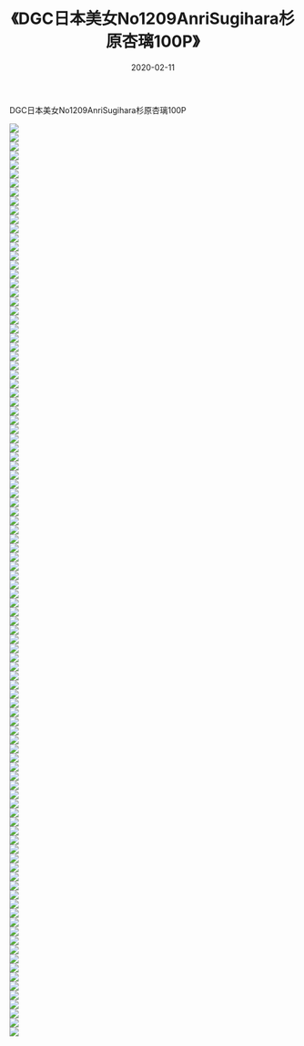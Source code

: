 ﻿---
layout: post
title:  《DGC日本美女No1209AnriSugihara杉原杏璃100P》
date:   2020-02-11
img: http://pic.660000.xyz/1:/性感/2020/DGC日本美女No1209AnriSugihara杉原杏璃100P/000.jpg
categories: [美女, 清纯, 唯美]
---

DGC日本美女No1209AnriSugihara杉原杏璃100P

  ![](http://pic.660000.xyz/1:/性感/2020/DGC日本美女No1209AnriSugihara杉原杏璃100P/001.jpg) <br> ![](http://pic.660000.xyz/1:/性感/2020/DGC日本美女No1209AnriSugihara杉原杏璃100P/002.jpg) <br> ![](http://pic.660000.xyz/1:/性感/2020/DGC日本美女No1209AnriSugihara杉原杏璃100P/003.jpg) <br> ![](http://pic.660000.xyz/1:/性感/2020/DGC日本美女No1209AnriSugihara杉原杏璃100P/004.jpg) <br> ![](http://pic.660000.xyz/1:/性感/2020/DGC日本美女No1209AnriSugihara杉原杏璃100P/005.jpg) <br> ![](http://pic.660000.xyz/1:/性感/2020/DGC日本美女No1209AnriSugihara杉原杏璃100P/006.jpg) <br> ![](http://pic.660000.xyz/1:/性感/2020/DGC日本美女No1209AnriSugihara杉原杏璃100P/007.jpg) <br> ![](http://pic.660000.xyz/1:/性感/2020/DGC日本美女No1209AnriSugihara杉原杏璃100P/008.jpg) <br> ![](http://pic.660000.xyz/1:/性感/2020/DGC日本美女No1209AnriSugihara杉原杏璃100P/009.jpg) <br> ![](http://pic.660000.xyz/1:/性感/2020/DGC日本美女No1209AnriSugihara杉原杏璃100P/010.jpg) <br> ![](http://pic.660000.xyz/1:/性感/2020/DGC日本美女No1209AnriSugihara杉原杏璃100P/011.jpg) <br> ![](http://pic.660000.xyz/1:/性感/2020/DGC日本美女No1209AnriSugihara杉原杏璃100P/012.jpg) <br> ![](http://pic.660000.xyz/1:/性感/2020/DGC日本美女No1209AnriSugihara杉原杏璃100P/013.jpg) <br> ![](http://pic.660000.xyz/1:/性感/2020/DGC日本美女No1209AnriSugihara杉原杏璃100P/014.jpg) <br> ![](http://pic.660000.xyz/1:/性感/2020/DGC日本美女No1209AnriSugihara杉原杏璃100P/015.jpg) <br> ![](http://pic.660000.xyz/1:/性感/2020/DGC日本美女No1209AnriSugihara杉原杏璃100P/016.jpg) <br> ![](http://pic.660000.xyz/1:/性感/2020/DGC日本美女No1209AnriSugihara杉原杏璃100P/017.jpg) <br> ![](http://pic.660000.xyz/1:/性感/2020/DGC日本美女No1209AnriSugihara杉原杏璃100P/018.jpg) <br> ![](http://pic.660000.xyz/1:/性感/2020/DGC日本美女No1209AnriSugihara杉原杏璃100P/019.jpg) <br> ![](http://pic.660000.xyz/1:/性感/2020/DGC日本美女No1209AnriSugihara杉原杏璃100P/020.jpg) <br> ![](http://pic.660000.xyz/1:/性感/2020/DGC日本美女No1209AnriSugihara杉原杏璃100P/021.jpg) <br> ![](http://pic.660000.xyz/1:/性感/2020/DGC日本美女No1209AnriSugihara杉原杏璃100P/022.jpg) <br> ![](http://pic.660000.xyz/1:/性感/2020/DGC日本美女No1209AnriSugihara杉原杏璃100P/023.jpg) <br> ![](http://pic.660000.xyz/1:/性感/2020/DGC日本美女No1209AnriSugihara杉原杏璃100P/024.jpg) <br> ![](http://pic.660000.xyz/1:/性感/2020/DGC日本美女No1209AnriSugihara杉原杏璃100P/025.jpg) <br> ![](http://pic.660000.xyz/1:/性感/2020/DGC日本美女No1209AnriSugihara杉原杏璃100P/026.jpg) <br> ![](http://pic.660000.xyz/1:/性感/2020/DGC日本美女No1209AnriSugihara杉原杏璃100P/027.jpg) <br> ![](http://pic.660000.xyz/1:/性感/2020/DGC日本美女No1209AnriSugihara杉原杏璃100P/028.jpg) <br> ![](http://pic.660000.xyz/1:/性感/2020/DGC日本美女No1209AnriSugihara杉原杏璃100P/029.jpg) <br> ![](http://pic.660000.xyz/1:/性感/2020/DGC日本美女No1209AnriSugihara杉原杏璃100P/030.jpg) <br> ![](http://pic.660000.xyz/1:/性感/2020/DGC日本美女No1209AnriSugihara杉原杏璃100P/031.jpg) <br> ![](http://pic.660000.xyz/1:/性感/2020/DGC日本美女No1209AnriSugihara杉原杏璃100P/032.jpg) <br> ![](http://pic.660000.xyz/1:/性感/2020/DGC日本美女No1209AnriSugihara杉原杏璃100P/033.jpg) <br> ![](http://pic.660000.xyz/1:/性感/2020/DGC日本美女No1209AnriSugihara杉原杏璃100P/034.jpg) <br> ![](http://pic.660000.xyz/1:/性感/2020/DGC日本美女No1209AnriSugihara杉原杏璃100P/035.jpg) <br> ![](http://pic.660000.xyz/1:/性感/2020/DGC日本美女No1209AnriSugihara杉原杏璃100P/036.jpg) <br> ![](http://pic.660000.xyz/1:/性感/2020/DGC日本美女No1209AnriSugihara杉原杏璃100P/037.jpg) <br> ![](http://pic.660000.xyz/1:/性感/2020/DGC日本美女No1209AnriSugihara杉原杏璃100P/038.jpg) <br> ![](http://pic.660000.xyz/1:/性感/2020/DGC日本美女No1209AnriSugihara杉原杏璃100P/039.jpg) <br> ![](http://pic.660000.xyz/1:/性感/2020/DGC日本美女No1209AnriSugihara杉原杏璃100P/040.jpg) <br> ![](http://pic.660000.xyz/1:/性感/2020/DGC日本美女No1209AnriSugihara杉原杏璃100P/041.jpg) <br> ![](http://pic.660000.xyz/1:/性感/2020/DGC日本美女No1209AnriSugihara杉原杏璃100P/042.jpg) <br> ![](http://pic.660000.xyz/1:/性感/2020/DGC日本美女No1209AnriSugihara杉原杏璃100P/043.jpg) <br> ![](http://pic.660000.xyz/1:/性感/2020/DGC日本美女No1209AnriSugihara杉原杏璃100P/044.jpg) <br> ![](http://pic.660000.xyz/1:/性感/2020/DGC日本美女No1209AnriSugihara杉原杏璃100P/045.jpg) <br> ![](http://pic.660000.xyz/1:/性感/2020/DGC日本美女No1209AnriSugihara杉原杏璃100P/046.jpg) <br> ![](http://pic.660000.xyz/1:/性感/2020/DGC日本美女No1209AnriSugihara杉原杏璃100P/047.jpg) <br> ![](http://pic.660000.xyz/1:/性感/2020/DGC日本美女No1209AnriSugihara杉原杏璃100P/048.jpg) <br> ![](http://pic.660000.xyz/1:/性感/2020/DGC日本美女No1209AnriSugihara杉原杏璃100P/049.jpg) <br> ![](http://pic.660000.xyz/1:/性感/2020/DGC日本美女No1209AnriSugihara杉原杏璃100P/050.jpg) <br> ![](http://pic.660000.xyz/1:/性感/2020/DGC日本美女No1209AnriSugihara杉原杏璃100P/051.jpg) <br> ![](http://pic.660000.xyz/1:/性感/2020/DGC日本美女No1209AnriSugihara杉原杏璃100P/052.jpg) <br> ![](http://pic.660000.xyz/1:/性感/2020/DGC日本美女No1209AnriSugihara杉原杏璃100P/053.jpg) <br> ![](http://pic.660000.xyz/1:/性感/2020/DGC日本美女No1209AnriSugihara杉原杏璃100P/054.jpg) <br> ![](http://pic.660000.xyz/1:/性感/2020/DGC日本美女No1209AnriSugihara杉原杏璃100P/055.jpg) <br> ![](http://pic.660000.xyz/1:/性感/2020/DGC日本美女No1209AnriSugihara杉原杏璃100P/056.jpg) <br> ![](http://pic.660000.xyz/1:/性感/2020/DGC日本美女No1209AnriSugihara杉原杏璃100P/057.jpg) <br> ![](http://pic.660000.xyz/1:/性感/2020/DGC日本美女No1209AnriSugihara杉原杏璃100P/058.jpg) <br> ![](http://pic.660000.xyz/1:/性感/2020/DGC日本美女No1209AnriSugihara杉原杏璃100P/059.jpg) <br> ![](http://pic.660000.xyz/1:/性感/2020/DGC日本美女No1209AnriSugihara杉原杏璃100P/060.jpg) <br> ![](http://pic.660000.xyz/1:/性感/2020/DGC日本美女No1209AnriSugihara杉原杏璃100P/061.jpg) <br> ![](http://pic.660000.xyz/1:/性感/2020/DGC日本美女No1209AnriSugihara杉原杏璃100P/062.jpg) <br> ![](http://pic.660000.xyz/1:/性感/2020/DGC日本美女No1209AnriSugihara杉原杏璃100P/063.jpg) <br> ![](http://pic.660000.xyz/1:/性感/2020/DGC日本美女No1209AnriSugihara杉原杏璃100P/064.jpg) <br> ![](http://pic.660000.xyz/1:/性感/2020/DGC日本美女No1209AnriSugihara杉原杏璃100P/065.jpg) <br> ![](http://pic.660000.xyz/1:/性感/2020/DGC日本美女No1209AnriSugihara杉原杏璃100P/066.jpg) <br> ![](http://pic.660000.xyz/1:/性感/2020/DGC日本美女No1209AnriSugihara杉原杏璃100P/067.jpg) <br> ![](http://pic.660000.xyz/1:/性感/2020/DGC日本美女No1209AnriSugihara杉原杏璃100P/068.jpg) <br> ![](http://pic.660000.xyz/1:/性感/2020/DGC日本美女No1209AnriSugihara杉原杏璃100P/069.jpg) <br> ![](http://pic.660000.xyz/1:/性感/2020/DGC日本美女No1209AnriSugihara杉原杏璃100P/070.jpg) <br> ![](http://pic.660000.xyz/1:/性感/2020/DGC日本美女No1209AnriSugihara杉原杏璃100P/071.jpg) <br> ![](http://pic.660000.xyz/1:/性感/2020/DGC日本美女No1209AnriSugihara杉原杏璃100P/072.jpg) <br> ![](http://pic.660000.xyz/1:/性感/2020/DGC日本美女No1209AnriSugihara杉原杏璃100P/073.jpg) <br> ![](http://pic.660000.xyz/1:/性感/2020/DGC日本美女No1209AnriSugihara杉原杏璃100P/074.jpg) <br> ![](http://pic.660000.xyz/1:/性感/2020/DGC日本美女No1209AnriSugihara杉原杏璃100P/075.jpg) <br> ![](http://pic.660000.xyz/1:/性感/2020/DGC日本美女No1209AnriSugihara杉原杏璃100P/076.jpg) <br> ![](http://pic.660000.xyz/1:/性感/2020/DGC日本美女No1209AnriSugihara杉原杏璃100P/077.jpg) <br> ![](http://pic.660000.xyz/1:/性感/2020/DGC日本美女No1209AnriSugihara杉原杏璃100P/078.jpg) <br> ![](http://pic.660000.xyz/1:/性感/2020/DGC日本美女No1209AnriSugihara杉原杏璃100P/079.jpg) <br> ![](http://pic.660000.xyz/1:/性感/2020/DGC日本美女No1209AnriSugihara杉原杏璃100P/080.jpg) <br> ![](http://pic.660000.xyz/1:/性感/2020/DGC日本美女No1209AnriSugihara杉原杏璃100P/081.jpg) <br> ![](http://pic.660000.xyz/1:/性感/2020/DGC日本美女No1209AnriSugihara杉原杏璃100P/082.jpg) <br> ![](http://pic.660000.xyz/1:/性感/2020/DGC日本美女No1209AnriSugihara杉原杏璃100P/083.jpg) <br> ![](http://pic.660000.xyz/1:/性感/2020/DGC日本美女No1209AnriSugihara杉原杏璃100P/084.jpg) <br> ![](http://pic.660000.xyz/1:/性感/2020/DGC日本美女No1209AnriSugihara杉原杏璃100P/085.jpg) <br> ![](http://pic.660000.xyz/1:/性感/2020/DGC日本美女No1209AnriSugihara杉原杏璃100P/086.jpg) <br> ![](http://pic.660000.xyz/1:/性感/2020/DGC日本美女No1209AnriSugihara杉原杏璃100P/087.jpg) <br> ![](http://pic.660000.xyz/1:/性感/2020/DGC日本美女No1209AnriSugihara杉原杏璃100P/088.jpg) <br> ![](http://pic.660000.xyz/1:/性感/2020/DGC日本美女No1209AnriSugihara杉原杏璃100P/089.jpg) <br> ![](http://pic.660000.xyz/1:/性感/2020/DGC日本美女No1209AnriSugihara杉原杏璃100P/090.jpg) <br> ![](http://pic.660000.xyz/1:/性感/2020/DGC日本美女No1209AnriSugihara杉原杏璃100P/091.jpg) <br> ![](http://pic.660000.xyz/1:/性感/2020/DGC日本美女No1209AnriSugihara杉原杏璃100P/092.jpg) <br> ![](http://pic.660000.xyz/1:/性感/2020/DGC日本美女No1209AnriSugihara杉原杏璃100P/093.jpg) <br> ![](http://pic.660000.xyz/1:/性感/2020/DGC日本美女No1209AnriSugihara杉原杏璃100P/094.jpg) <br> ![](http://pic.660000.xyz/1:/性感/2020/DGC日本美女No1209AnriSugihara杉原杏璃100P/095.jpg) <br> ![](http://pic.660000.xyz/1:/性感/2020/DGC日本美女No1209AnriSugihara杉原杏璃100P/096.jpg) <br> ![](http://pic.660000.xyz/1:/性感/2020/DGC日本美女No1209AnriSugihara杉原杏璃100P/097.jpg) <br> ![](http://pic.660000.xyz/1:/性感/2020/DGC日本美女No1209AnriSugihara杉原杏璃100P/098.jpg) <br> ![](http://pic.660000.xyz/1:/性感/2020/DGC日本美女No1209AnriSugihara杉原杏璃100P/099.jpg) <br> ![](http://pic.660000.xyz/1:/性感/2020/DGC日本美女No1209AnriSugihara杉原杏璃100P/100.jpg) <br>
